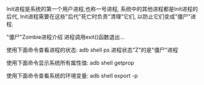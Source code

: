 Init进程是系统的第一个用户进程,也称一号进程, 系统中的其他进程都是Init进程的后代, Init进程需要在这些"后代"死亡时负责"清理"它们, 以防止它们变成"僵尸"进程.


"僵尸"Zombie进程介绍
进程调用exit()函数退出...

使用下面命令查看进程的状态:
adb shell ps
进程状态"Z"的是"僵尸"进程

使用下面命令显示系统所有属性值:
adb shell getprop

使用下面命令查看系统的环境变量:
adb shell export -p